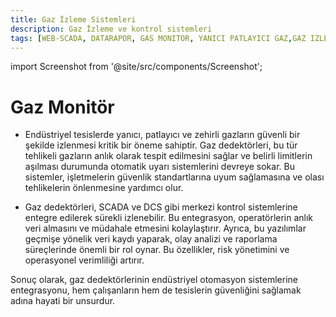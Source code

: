 ```yaml
---
title: Gaz İzleme Sistemleri
description: Gaz İzleme ve kontrol sistemleri
tags: [WEB-SCADA, DATARAPOR, GAS MONITOR, YANICI PATLAYICI GAZ,GAZ IZLEME ,CO2 IZLEME,GAZ TAKIP,GAZ UYARI SISTEMI]
---
```

import Screenshot from '@site/src/components/Screenshot';



# Gaz Monitör


<Screenshot url='/img/monitor.jpg' />

* Endüstriyel tesislerde yanıcı, patlayıcı ve zehirli gazların güvenli bir şekilde izlenmesi kritik bir öneme sahiptir. 
Gaz dedektörleri, bu tür tehlikeli gazların anlık olarak tespit edilmesini sağlar ve belirli limitlerin aşılması durumunda otomatik uyarı sistemlerini devreye sokar. 
Bu sistemler, işletmelerin güvenlik standartlarına uyum sağlamasına ve olası tehlikelerin önlenmesine yardımcı olur.

 




* Gaz dedektörleri, SCADA ve DCS gibi merkezi kontrol sistemlerine entegre edilerek sürekli izlenebilir. Bu entegrasyon, operatörlerin anlık veri almasını ve müdahale etmesini kolaylaştırır. Ayrıca, bu yazılımlar geçmişe yönelik veri kaydı yaparak, olay analizi ve raporlama süreçlerinde önemli bir rol oynar. Bu özellikler, risk yönetimini ve operasyonel verimliliği artırır.



 

 Sonuç olarak, gaz dedektörlerinin endüstriyel otomasyon sistemlerine entegrasyonu, hem çalışanların hem de tesislerin güvenliğini sağlamak adına hayati bir unsurdur.

 

